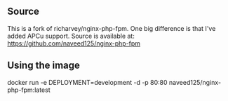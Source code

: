 ## Source
This is a fork of richarvey/nginx-php-fpm. One big difference is that I've added APCu support. Source is available at: https://github.com/naveed125/nginx-php-fpm

## Using the image
docker run -e DEPLOYMENT=development -d -p 80:80 naveed125/nginx-php-fpm:latest

